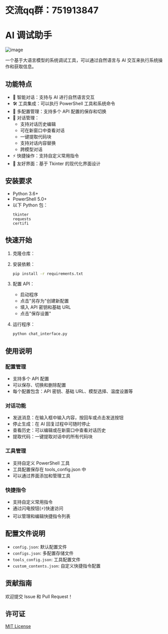 # 交流qq群：751913847
# AI 调试助手
![image](https://github.com/user-attachments/assets/fc978ca8-d5c1-4e9c-adda-4cb0c64751d8)

一个基于大语言模型的系统调试工具，可以通过自然语言与 AI 交互来执行系统操作和获取信息。

## 功能特点

- 🤖 智能对话：支持与 AI 进行自然语言交互
- 🛠 工具集成：可以执行 PowerShell 工具和系统命令
- 🔄 多配置管理：支持多个 API 配置的保存和切换
- 📝 对话管理：
  - 支持对话历史编辑
  - 可在新窗口中查看对话
  - 一键提取代码块
  - 支持对话内容替换
  - 跨模型对话
- ⚡ 快捷操作：支持自定义常用指令
- 🎨 友好界面：基于 Tkinter 的现代化界面设计

## 安装要求

- Python 3.6+
- PowerShell 5.0+
- 以下 Python 包：
  ```
  tkinter
  requests
  certifi
  ```

## 快速开始

1. 克隆仓库：

2. 安装依赖：
   ```bash
   pip install -r requirements.txt
   ```

3. 配置 API：
   - 启动程序
   - 点击"另存为"创建新配置
   - 填入 API 密钥和基础 URL
   - 点击"保存设置"

4. 运行程序：
   ```bash
   python chat_interface.py
   ```

## 使用说明

### 配置管理
- 支持多个 API 配置
- 可以保存、切换和删除配置
- 每个配置包含：API 密钥、基础 URL、模型选择、温度设置等

### 对话功能
- 发送消息：在输入框中输入内容，按回车或点击发送按钮
- 停止生成：在 AI 回复过程中可随时停止
- 查看历史：可以编辑或在新窗口中查看对话历史
- 提取代码：一键提取对话中的所有代码块

### 工具管理
- 支持自定义 PowerShell 工具
- 工具配置保存在 tools_config.json 中
- 可以通过界面添加和管理工具

### 快捷指令
- 支持自定义常用指令
- 通过闪电按钮(⚡)快速访问
- 可以管理和编辑快捷指令列表

## 配置文件说明

- `config.json`: 默认配置文件
- `configs.json`: 多配置存储文件
- `tools_config.json`: 工具配置文件
- `custom_contents.json`: 自定义快捷指令配置

## 贡献指南

欢迎提交 Issue 和 Pull Request！

## 许可证

[MIT License](LICENSE) 
